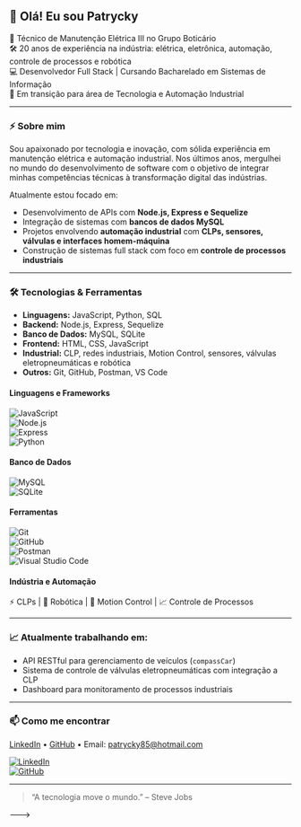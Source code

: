 ## 👋 Olá! Eu sou Patrycky 

🎯 Técnico de Manutenção Elétrica III no Grupo Boticário  
🛠️ 20 anos de experiência na indústria: elétrica, eletrônica, automação, controle de processos e robótica  
💻 Desenvolvedor Full Stack | Cursando Bacharelado em Sistemas de Informação  
🚀 Em transição para área de Tecnologia e Automação Industrial  

---

### ⚡ Sobre mim

Sou apaixonado por tecnologia e inovação, com sólida experiência em manutenção elétrica e automação industrial. Nos últimos anos, mergulhei no mundo do desenvolvimento de software com o objetivo de integrar minhas competências técnicas à transformação digital das indústrias.

Atualmente estou focado em:

- Desenvolvimento de APIs com **Node.js, Express e Sequelize**
- Integração de sistemas com **bancos de dados MySQL**
- Projetos envolvendo **automação industrial** com **CLPs, sensores, válvulas e interfaces homem-máquina**
- Construção de sistemas full stack com foco em **controle de processos industriais**

---

### 🛠️ Tecnologias & Ferramentas

- **Linguagens:** JavaScript, Python, SQL
- **Backend:** Node.js, Express, Sequelize  
- **Banco de Dados:** MySQL, SQLite  
- **Frontend:** HTML, CSS, JavaScript  
- **Industrial:** CLP, redes industriais, Motion Control, sensores, válvulas eletropneumáticas e robótica  
- **Outros:** Git, GitHub, Postman, VS Code

#### Linguagens e Frameworks  
![JavaScript](https://img.shields.io/badge/-JavaScript-F7DF1E?style=for-the-badge&logo=javascript&logoColor=black)  
![Node.js](https://img.shields.io/badge/-Node.js-339933?style=for-the-badge&logo=node.js&logoColor=white)  
![Express](https://img.shields.io/badge/-Express.js-000000?style=for-the-badge&logo=express&logoColor=white)  
![Python](https://img.shields.io/badge/-Python-3776AB?style=for-the-badge&logo=python&logoColor=white)  

#### Banco de Dados  
![MySQL](https://img.shields.io/badge/-MySQL-4479A1?style=for-the-badge&logo=mysql&logoColor=white)  
![SQLite](https://img.shields.io/badge/-SQLite-003B57?style=for-the-badge&logo=sqlite&logoColor=white)  

#### Ferramentas  
![Git](https://img.shields.io/badge/-Git-F05032?style=for-the-badge&logo=git&logoColor=white)  
![GitHub](https://img.shields.io/badge/-GitHub-181717?style=for-the-badge&logo=github&logoColor=white)  
![Postman](https://img.shields.io/badge/-Postman-FF6C37?style=for-the-badge&logo=postman&logoColor=white)  
![Visual Studio Code](https://img.shields.io/badge/-VSCode-007ACC?style=for-the-badge&logo=visual-studio-code&logoColor=white)  

#### Indústria e Automação  
⚡ CLPs | 🧠 Robótica | 🛞 Motion Control | 📈 Controle de Processos

---

### 📈 Atualmente trabalhando em:

- API RESTful para gerenciamento de veículos (`compassCar`)  
- Sistema de controle de válvulas eletropneumáticas com integração a CLP  
- Dashboard para monitoramento de processos industriais

---

### 📫 Como me encontrar


[LinkedIn](www.linkedin.com/in/patrycky-a-1ba904168)  • [GitHub](https://github.com/Patrycky)  • Email: patrycky85@hotmail.com

[![LinkedIn](https://img.shields.io/badge/-LinkedIn-0A66C2?style=for-the-badge&logo=linkedin&logoColor=white)](https://www.linkedin.com/)  
[![GitHub](https://img.shields.io/badge/-GitHub-181717?style=for-the-badge&logo=github&logoColor=white)](https://github.com/seuusuario) 

---

> “A tecnologia move o mundo.” – Steve Jobs

--->

